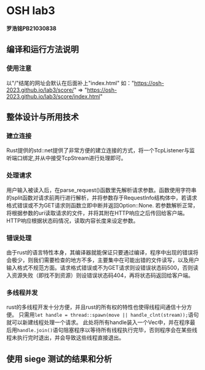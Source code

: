 # OSH lab3
**罗浩铭PB21030838**

## 编译和运行方法说明



### 使用注意
以"/"结尾的网址会默认在后面补上"index.html"
如："https://osh-2023.github.io/lab3/score/" => "https://osh-2023.github.io/lab3/score/index.html"


## 整体设计与所用技术
### 建立连接
Rust提供的std::net提供了非常方便的建立连接的方式，将一个TcpListener与监听端口绑定,并从中接受TcpStream进行处理即可。
### 处理请求
用户输入被读入后，在parse_request()函数里先解析请求参数。函数使用字符串的split函数对请求前两行进行解析，并将参数存于RequestInfo结构体中，若请求格式错误或不为GET请求则函数立即中断并返回Option::None.
若参数解析正常，将根据参数的uri读取请求的文件，并将其附在HTTP响应之后传回给客户端。HTTP响应根据状态码情况，读取内容长度来设定参数。

### 错误处理
由于rust的语言特性本身，其编译器就能保证只要通过编译，程序中出现的错误将会极少，则我们需要检查的地方不多，主要集中在可能出错的文件读写，以及用户输入格式不规范方面。请求格式错误或不为GET请求则设错误状态码500，否则读入资源失败（即找不到资源）则设错误状态码404，再将状态码返回给客户端。

### 多线程并发
rust的多线程开发十分方便，并且rust的所有权的特性也使得线程间通信十分方便。
只需用`let handle = thread::spawn(move || handle_clnt(stream));`语句就可以新建线程处理一个请求。
此处将所有handle装入一个Vec中，并在程序最后用`handle.join()`语句阻塞程序以等待所有线程执行完毕，否则程序会在某些线程未执行完时退出，并会导致这些线程直接退出。



## 使用 siege 测试的结果和分析









